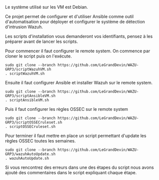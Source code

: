 Le système utilisé sur les VM est Debian.

Ce projet permet de configurer et d'utiliser Ansible comme outil d'automatisation pour déployer et configurer le système de détection d'intrusion Wazuh.

Les scripts d'installation vous demanderont vos identifiants, pensez à les préparer avant de lancer les scripts.

Pour commencer il faut configurer le remote system.
On commence par cloner le script puis on l'exécute.

```
sudo git clone --branch https://github.com/LeGrandDevin/WAZU-GRP3/scriptWazuhVM.sh
. scriptWazuhVM.sh
```

Ensuite il faut configurer Ansible et installer Wazuh sur le remote system.

```
sudo git clone --branch https://github.com/LeGrandDevin/WAZU-GRP3/scriptAnsibleVM.sh
. scriptAnsibleVM.sh
```

Puis il faut configurer les règles OSSEC sur le remote system

```
sudo git clone --branch https://github.com/LeGrandDevin/WAZU-GRP3/scriptOSSECruleset.sh
. scriptOSSECruleset.sh
```

Pour terminer il faut mettre en place un script permettant d'update les règles OSSEC toutes les semaines.

```
sudo git clone --branch https://github.com/LeGrandDevin/WAZU-GRP3/wazuhAutoUpdate.sh
. wazuhAutoUpdate.sh
```

Si vous rencontrez des erreurs dans une des étapes du script nous avons ajouté des commentaires dans le script expliquant chaque étape.

